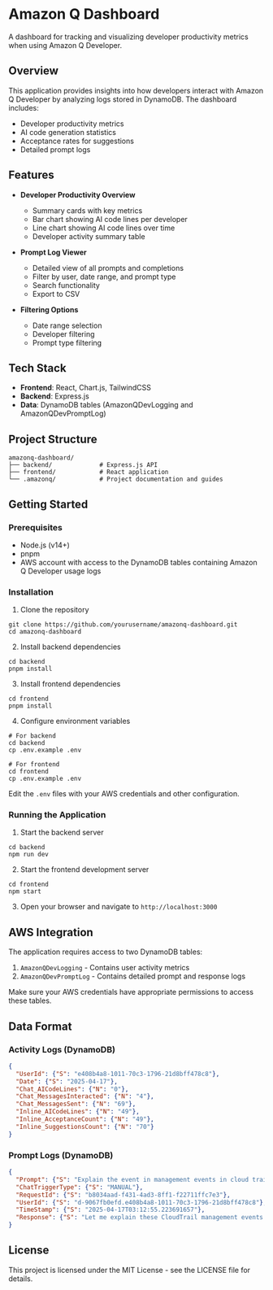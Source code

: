 # Amazon Q Dashboard

A dashboard for tracking and visualizing developer productivity metrics when using Amazon Q Developer.

## Overview

This application provides insights into how developers interact with Amazon Q Developer by analyzing logs stored in DynamoDB. The dashboard includes:

- Developer productivity metrics
- AI code generation statistics
- Acceptance rates for suggestions
- Detailed prompt logs

## Features

- **Developer Productivity Overview**
  - Summary cards with key metrics
  - Bar chart showing AI code lines per developer
  - Line chart showing AI code lines over time
  - Developer activity summary table

- **Prompt Log Viewer**
  - Detailed view of all prompts and completions
  - Filter by user, date range, and prompt type
  - Search functionality
  - Export to CSV

- **Filtering Options**
  - Date range selection
  - Developer filtering
  - Prompt type filtering

## Tech Stack

- **Frontend**: React, Chart.js, TailwindCSS
- **Backend**: Express.js
- **Data**: DynamoDB tables (AmazonQDevLogging and AmazonQDevPromptLog)

## Project Structure

```
amazonq-dashboard/
├── backend/             # Express.js API
├── frontend/            # React application
└── .amazonq/            # Project documentation and guides
```

## Getting Started

### Prerequisites

- Node.js (v14+)
- pnpm
- AWS account with access to the DynamoDB tables containing Amazon Q Developer usage logs

### Installation

1. Clone the repository
```
git clone https://github.com/yourusername/amazonq-dashboard.git
cd amazonq-dashboard
```

2. Install backend dependencies
```
cd backend
pnpm install
```

3. Install frontend dependencies
```
cd frontend
pnpm install
```

4. Configure environment variables
```
# For backend
cd backend
cp .env.example .env

# For frontend
cd frontend
cp .env.example .env
```
Edit the `.env` files with your AWS credentials and other configuration.

### Running the Application

1. Start the backend server
```
cd backend
npm run dev
```

2. Start the frontend development server
```
cd frontend
npm start
```

3. Open your browser and navigate to `http://localhost:3000`

## AWS Integration

The application requires access to two DynamoDB tables:

1. `AmazonQDevLogging` - Contains user activity metrics
2. `AmazonQDevPromptLog` - Contains detailed prompt and response logs

Make sure your AWS credentials have appropriate permissions to access these tables.

## Data Format

### Activity Logs (DynamoDB)

```json
{
  "UserId": {"S": "e408b4a8-1011-70c3-1796-21d8bff478c8"},
  "Date": {"S": "2025-04-17"},
  "Chat_AICodeLines": {"N": "0"},
  "Chat_MessagesInteracted": {"N": "4"},
  "Chat_MessagesSent": {"N": "69"},
  "Inline_AICodeLines": {"N": "49"},
  "Inline_AcceptanceCount": {"N": "49"},
  "Inline_SuggestionsCount": {"N": "70"}
}
```

### Prompt Logs (DynamoDB)

```json
{
  "Prompt": {"S": "Explain the event in management events in cloud trail..."},
  "ChatTriggerType": {"S": "MANUAL"},
  "RequestId": {"S": "b8034aad-f431-4ad3-8ff1-f22711ffc7e3"},
  "UserId": {"S": "d-9067fb0efd.e408b4a8-1011-70c3-1796-21d8bff478c8"},
  "TimeStamp": {"S": "2025-04-17T03:12:55.223691657"},
  "Response": {"S": "Let me explain these CloudTrail management events..."}
}
```

## License

This project is licensed under the MIT License - see the LICENSE file for details.
